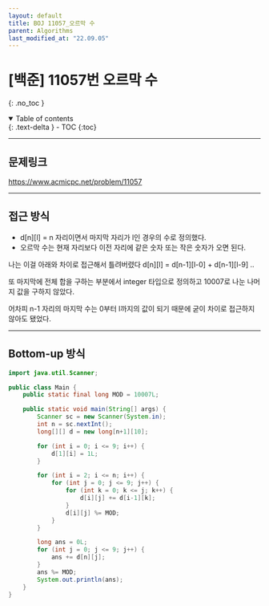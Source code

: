 ```yaml
---
layout: default
title: BOJ 11057_오르막 수
parent: Algorithms
last_modified_at: "22.09.05"
---
```


# [백준] 11057번 오르막 수
{: .no_toc }

<details open markdown="block">
  <summary>
    Table of contents
  </summary>
  {: .text-delta }
- TOC
{:toc}
</details>

---
## 문제링크
<a href="https://www.acmicpc.net/problem/11057">https://www.acmicpc.net/problem/11057
</a>

---
## 접근 방식
- d[n][l] = n 자리이면서 마지막 자리가 l인 경우의 수로 정의했다.
- 오르막 수는 현재 자리보다 이전 자리에 같은 숫자 또는 작은 숫자가 오면 된다.

나는 이걸 아래와 차이로 접근해서 틀려버렸다
d[n][l] = d[n-1][l-0] + d[n-1][l-9] ..

또 마지막에 전체 합을 구하는 부분에서 integer 타입으로 정의하고 10007로 나눈 나머지 값을 구하지 않았다.

어차피 n-1 자리의 마지막 수는 0부터 l까지의 값이 되기 때문에 굳이 차이로 접근하지 않아도 됐었다.

---

## Bottom-up 방식
```java
import java.util.Scanner;

public class Main {
    public static final long MOD = 10007L;

    public static void main(String[] args) {
        Scanner sc = new Scanner(System.in);
        int n = sc.nextInt();
        long[][] d = new long[n+1][10];

        for (int i = 0; i <= 9; i++) {
            d[1][i] = 1L;
        }

        for (int i = 2; i <= n; i++) {
            for (int j = 0; j <= 9; j++) {
                for (int k = 0; k <= j; k++) {
                    d[i][j] += d[i-1][k];
                }
                d[i][j] %= MOD;
            }
        }

        long ans = 0L;
        for (int j = 0; j <= 9; j++) {
            ans += d[n][j];
        }
        ans %= MOD;
        System.out.println(ans);
    }
}


```